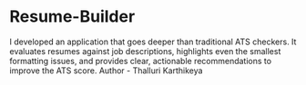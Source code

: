 # Resume-Builder
 I developed an application that goes deeper than traditional ATS checkers. It evaluates resumes against job descriptions, highlights even the smallest formatting issues, and provides clear, actionable recommendations to improve the ATS score.
Author - Thalluri Karthikeya
